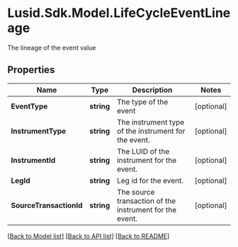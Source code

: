 # Lusid.Sdk.Model.LifeCycleEventLineage
The lineage of the event value

## Properties

Name | Type | Description | Notes
------------ | ------------- | ------------- | -------------
**EventType** | **string** | The type of the event | [optional] 
**InstrumentType** | **string** | The instrument type of the instrument for the event. | [optional] 
**InstrumentId** | **string** | The LUID of the instrument for the event. | [optional] 
**LegId** | **string** | Leg id for the event. | [optional] 
**SourceTransactionId** | **string** | The source transaction of the instrument for the event. | [optional] 

[[Back to Model list]](../README.md#documentation-for-models) [[Back to API list]](../README.md#documentation-for-api-endpoints) [[Back to README]](../README.md)

